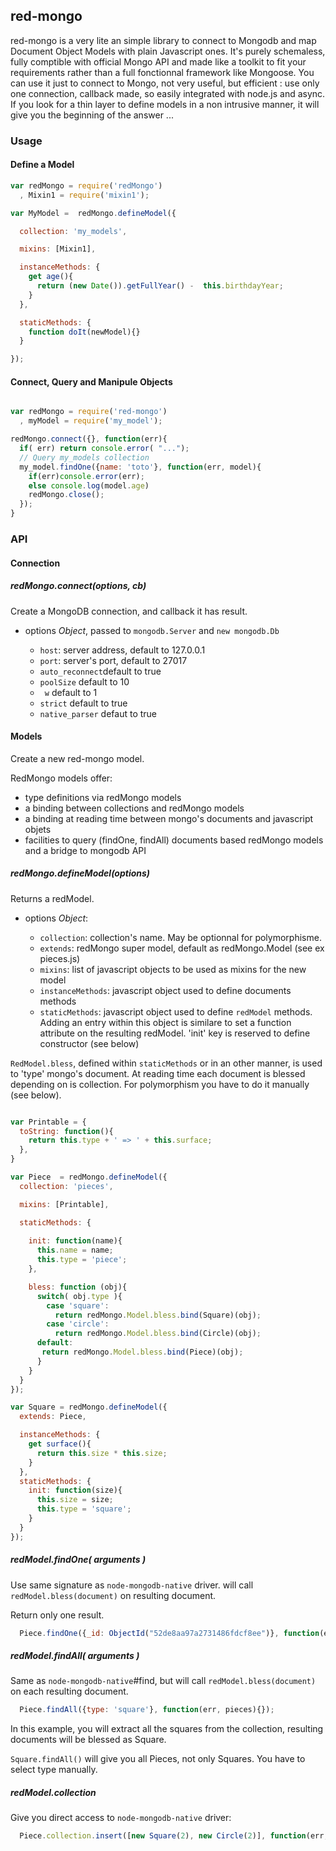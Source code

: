 ## red-mongo

red-mongo is a very lite an simple library to connect to Mongodb and map Document Object Models with plain Javascript ones.
It's purely schemaless, fully comptible with official Mongo API and made like a toolkit to fit your requirements rather than a full fonctionnal framework like Mongoose.
You can use it just to connect to Mongo, not very useful, but efficient : use only one connection, callback made, so easily integrated with node.js and async.
If you look for a thin layer to define models in a non intrusive manner, it will give you the beginning of the answer ...


### Usage

#### Define a Model

```javascript 
var redMongo = require('redMongo')
  , Mixin1 = require('mixin1');

var MyModel =  redMongo.defineModel({ 

  collection: 'my_models',

  mixins: [Mixin1],

  instanceMethods: {
    get age(){
      return (new Date()).getFullYear() -  this.birthdayYear;
    }
  },

  staticMethods: {
    function doIt(newModel){}
  }

});

```

#### Connect, Query and Manipule Objects


```javascript 

var redMongo = require('red-mongo')
  , myModel = require('my_model');

redMongo.connect({}, function(err){
  if( err) return console.error( "...");
  // Query my_models collection
  my_model.findOne({name: 'toto'}, function(err, model){
    if(err)console.error(err);
    else console.log(model.age)
    redMongo.close();
  });
}
```



### API

#### Connection

##### redMongo.connect(options, cb)

Create a MongoDB connection, and callback it has result.

* options *Object*, passed to `mongodb.Server` and `new mongodb.Db`

  * `host`: server address, default to 127.0.0.1
  * `port`: server's port, default to 27017
  * `auto_reconnect`default to true
  * `poolSize` default to 10
  * ` w` default to 1
  * `strict` default to true
  * `native_parser` defaut to true


#### Models

Create a new red-mongo model. 

RedMongo models offer:

* type definitions via redMongo models
* a binding between collections and redMongo models
* a binding at reading time between mongo's documents and javascript objets
* facilities to query (findOne, findAll) documents based redMongo models and a bridge to mongodb API

##### redMongo.defineModel(options)

Returns a redModel.

* options *Object*:

  * `collection`: collection's name. May be optionnal for polymorphisme.
  * `extends`: redMongo super model, default as redMongo.Model (see ex pieces.js)
  * `mixins`: list of javascript objects to be used as mixins for the new model
  * `instanceMethods`: javascript object used to define documents methods
  * `staticMethods`: javascript object used to define `redModel` methods. Adding an entry within this object is similare to set a function attribute on the resulting redModel. 'init' key is reserved to define constructor (see below)

`RedModel.bless`, defined within `staticMethods` or in an other manner, is used to 'type' mongo's document. At reading time each document is blessed depending on is collection. For polymorphism you have to do it manually (see below). 


```javascript 

var Printable = {
  toString: function(){
    return this.type + ' => ' + this.surface;
  },
}

var Piece  = redMongo.defineModel({
  collection: 'pieces',

  mixins: [Printable],

  staticMethods: {
   
    init: function(name){
      this.name = name;
      this.type = 'piece';
    },

    bless: function (obj){
      switch( obj.type ){
        case 'square':
          return redMongo.Model.bless.bind(Square)(obj);
        case 'circle':
          return redMongo.Model.bless.bind(Circle)(obj);
      default:
       return redMongo.Model.bless.bind(Piece)(obj);
      }
    }
  }
});

var Square = redMongo.defineModel({
  extends: Piece,

  instanceMethods: {
    get surface(){
      return this.size * this.size;
    }
  },
  staticMethods: {
    init: function(size){
      this.size = size;
      this.type = 'square';
    }
  }
});


```

##### redModel.findOne( arguments )

Use same signature as `node-mongodb-native` driver. will call `redModel.bless(document)` on resulting document.

Return only one result.


```javascript 
  Piece.findOne({_id: ObjectId("52de8aa97a2731486fdcf8ee")}, function(err, piece){});
```


##### redModel.findAll( arguments )

Same as `node-mongodb-native`#find, but will call `redModel.bless(document)` on each resulting document.

```javascript 
  Piece.findAll({type: 'square'}, function(err, pieces){});
```

In this example, you will extract all the squares from the collection, resulting documents will be blessed as Square. 

`Square.findAll()` will give you all Pieces, not only Squares. You have to select type manually.


##### redModel.collection

Give you direct access to `node-mongodb-native` driver:

```javascript 
  Piece.collection.insert([new Square(2), new Circle(2)], function(err, res){
```
